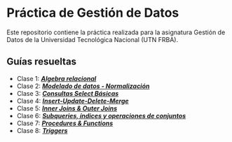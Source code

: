 # Práctica de Gestión de Datos
Este repositorio contiene la práctica realizada para la asignatura Gestión de Datos de la Universidad Tecnológica Nacional (UTN FRBA).

## Guías resueltas
- Clase 1: [***Algebra relacional***](<practicas-resueltas/practica-clase-1.md>)
- Clase 2: [***Modelado de datos - Normalización***](<practicas-resueltas/practica-clase-2.puml>)
- Clase 3: [***Consultas Select Básicas***](<practicas-resueltas/practica-clase-3.md>)
- Clase 4: [***Insert-Update-Delete-Merge***](<practicas-resueltas/practica-clase-4.md>)
- Clase 5: [***Inner Joins & Outer Joins***](<practicas-resueltas/practica-clase-5.md>)
- Clase 6: [***Subqueries, índices y operaciones de conjuntos***](<practicas-resueltas/practica-clase-6.md>)
- Clase 7: [***Procedures & Functions***](<practicas-resueltas/practica-clase-7.md>)
- Clase 8: [***Triggers***](<practicas-resueltas/practica-clase-8.md>)
